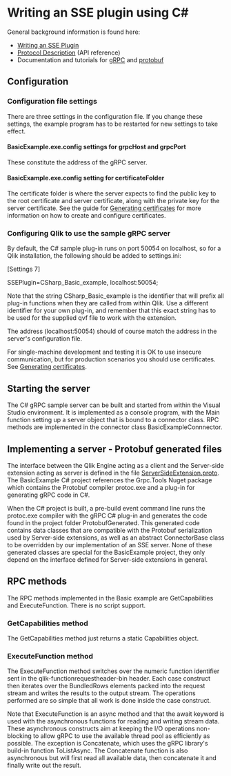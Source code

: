 # Writing an SSE plugin using C#

General background information is found here:

* [Writing an SSE Plugin](../../docs/writing_a_plugin.md)
* [Protocol Description](../../docs/SSE_Protocol.md) (API reference)
* Documentation and tutorials for [gRPC](http://www.grpc.io/docs/) and [protobuf](https://developers.google.com/protocol-buffers/docs/overview)

## Configuration

### Configuration file settings

There are three settings in the configuration file. If you change these settings, the example program has to be restarted for new settings to take effect.
#### BasicExample.exe.config settings for grpcHost and grpcPort
These constitute the address of the gRPC server.

#### BasicExample.exe.config setting for certificateFolder
The certificate folder is where the server expects to find the public key to the root certificate and server certificate, along with the private key for the server certificate.
See the guide for [Generating certificates](../../generate_certs_guide/README.md) for more information on how to create and configure certificates.

### Configuring Qlik to use the sample gRPC server
By default, the C# sample plug-in runs on port 50054 on localhost, so for a Qlik installation, the following should be added to settings.ini:

[Settings 7] 

SSEPlugin=CSharp_Basic_example, localhost:50054;

Note that the string CSharp_Basic_example is the identifier that will prefix all plug-in functions when they are called from within Qlik.
Use a different identifier for your own plug-in, and remember that this exact string has to be used for the supplied qvf file to work with the extension.

The address (localhost:50054) should of course match the address in the server's configuration file.

For single-machine development and testing it is OK to use insecure communication, but for production scenarios you should use certificates. See [Generating certificates](../../generate_certs_guide/README.md).

## Starting the server

The C# gRPC sample server can be built and started from within the Visual Studio environment. 
It is implemented as a console program, with the Main function setting up a server object that is bound to a connector class.
RPC methods are implemented in the connector class BasicExampleConnnector.

## Implementing a server - Protobuf generated files
The interface between the Qlik Engine acting as a client and the Server-side extension acting as server is defined in 
the file [ServerSideExtension.proto](../../proto/ServerSideExtension.proto). The BasicExample C# project references the Grpc.Tools Nuget package 
which contains the Protobuf compiler protoc.exe and a plug-in for generating gRPC code in C#.

When the C# project is built, a pre-build event command line runs the protoc.exe compiler with the gRPC C# plug-in and generates the code found in the project 
folder ProtobufGenerated. This generated code contains data classes that are compatible with the Protobuf serialization used by Server-side extensions, as well 
as an abstract ConnectorBase class to be overridden by our implementation of an SSE server.
None of these generated classes are special for the BasicExample project, they only depend on the interface defined for Server-side extensions in general.

## RPC methods
The RPC methods implemented in the Basic example are GetCapabilities and ExecuteFunction. There is no script support.

### GetCapabilities method
The GetCapabilities method just returns a static Capabilities object.

### ExecuteFunction method
The ExecuteFunction method switches over the numeric function identifier sent in the qlik-functionrequestheader-bin header. 
Each case construct then iterates over the BundledRows elements packed into the request stream and writes the results to the output stream. 
The operations performed are so simple that all work is done inside the case construct.

Note that ExecuteFunction is an async method and that the await keyword is used with the asynchronous functions for reading and writing stream data. These asynchronous constructs aim at keeping the I/O operations non-blocking to allow gRPC to use the available thread pool as efficiently as possible. 
The exception is Concatenate, which uses the gRPC library's build-in function ToListAsync. 
The Concatenate function is also asynchronous but will first read all available data, then concatenate it and finally write out the result.
